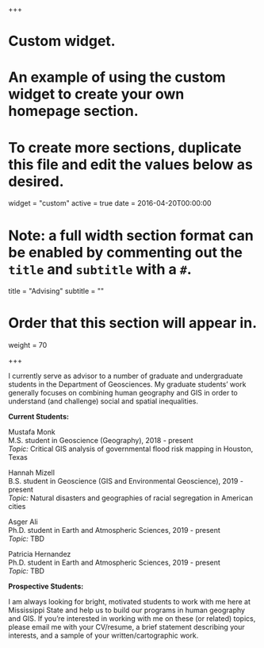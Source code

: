 +++
# Custom widget.
# An example of using the custom widget to create your own homepage section.
# To create more sections, duplicate this file and edit the values below as desired.
widget = "custom"
active = true
date = 2016-04-20T00:00:00

# Note: a full width section format can be enabled by commenting out the `title` and `subtitle` with a `#`.
title = "Advising"
subtitle = ""

# Order that this section will appear in.
weight = 70

+++

I currently serve as advisor to a number of graduate and undergraduate students in the Department of Geosciences. My graduate students’ work generally focuses on combining human geography and GIS in order to understand (and challenge) social and spatial inequalities. 

__Current Students:__

Mustafa Monk  
M.S. student in Geoscience (Geography), 2018 - present  
_Topic:_ Critical GIS analysis of governmental flood risk mapping in Houston, Texas

Hannah Mizell  
B.S. student in Geoscience (GIS and Environmental Geoscience), 2019 - present  
_Topic:_ Natural disasters and geographies of racial segregation in American cities

Asger Ali  
Ph.D. student in Earth and Atmospheric Sciences, 2019 - present  
_Topic:_ TBD

Patricia Hernandez  
Ph.D. student in Earth and Atmospheric Sciences, 2019 - present  
_Topic:_ TBD

__Prospective Students:__

I am always looking for bright, motivated students to work with me here at Mississippi State and help us to build our programs in human geography and GIS. If you’re interested in working with me on these (or related) topics, please email me with your CV/resume, a brief statement describing your interests, and a sample of your written/cartographic work.
